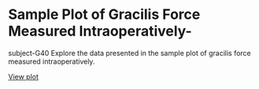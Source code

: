 # Sample Plot of Gracilis Force Measured Intraoperatively-
subject-G40
Explore the data presented in the sample plot of gracilis force measured intraoperatively.

[View plot](https://lomaspersad.github.io/plot-G40/)
